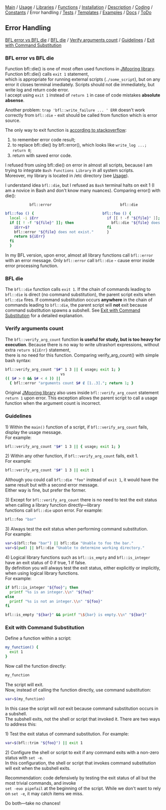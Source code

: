 [Main](../../../) / [Usage](../../../#usage) / [Libraries](../../../#libraries) / [Functions](function-list.md) / [Installation](installation.md) / [Description](description.md) / [Coding](coding-standards.md) / [Constants](../../../#Constants) / Error handling / [Tests](../../../#tests) / [Templates](../../../#templates) / [Examples](../../../#examples) / [Docs](../../../#documentation) / [ToDo](../../../#todo)

## Error Handling

[BFL error vs BFL die](#bfl-die-vs-error) / [BFL die](#bfl-die) / [Verify arguments count](#verify-arguments-count) / [Guidelines](#guidelines)  / [Exit with Command Substitution](#exit-with-command-substitution)


### BFL error vs BFL die

Function bfl::die() is one of most often used functions in [JMooring library](https://github.com/jmooring/bash-function-library). Function bfl::die() calls `exit 1` statement,<br />
which is appropriate for running external scripts (`./some_script`), but on any error it closes terminal imediately. Scripts should not die immediately, but write log and return code error.<br />
I accept using `exit 1` instead of `return 1` in case of code mistakes **absolute absense**.<br />

Another problem: `trap 'bfl::write_failure ... ' ERR` doesn't work correctly from `bfl::die` - exit should be called from function which is error source.<br />

The only way to exit function is [according to stackoverflow](https://stackoverflow.com/questions/9640660/any-way-to-exit-bash-script-but-not-quitting-the-terminal):<br />
1) to remember error code result;<br />
2) to replace bfl::die() by bfl::error(), which looks like `write_log ...; return 0`;<br />
3) return with saved error code.

I refused from using bfl::die() on error in almost all scripts, because I am trying to integrate `Bash Functions Library` in all system scripts.<br />
Moreover, my library is located in /etc directory (see [Usage](../../../#usage)).<br />

I understand idea `bfl::die`, but I refused as `Bash` terminal halts on exit 1 (I am a novice in Bash and don't know many nuances). Comparing error() with die():<br />

               bfl::error                               bfl::die
```bash
bfl::foo () {                               bfl::foo () {
  local -i iErr                               if [[ ! -f "${file}" ]]; then
  if [[ ! -f "${file}" ]]; then                 bfl::die "${file} does not exist."
    iErr=$?                                   fi
    bfl::error "${file} does not exist."      }
    return ${iErr}
  fi
  }
```

In my BFL version, upon error, almost all library functions call `bfl::error` with an error message. Only `bfl::error` call `bfl::die` - cause error inside error processing function.<br />

### BFL die

The `bfl::die` function calls `exit 1`. If the chain of commands leading to
`bfl::die` is direct (no command substitution), the parent script exits when
`bfl::die` fires. If command substitution occurs **anywhere** in the chain of
commands leading to `bfl::die`, the parent script will **not** exit because
command substitution spawns a subshell.
See [Exit with Command Substitution](#exit-with-command-substitution)
for a detailed explanation.


### Verify arguments count

The `bfl::verify_arg_count` function **is useful for study, but is too heavy for execution**. Because there is no way to write ultrashort expressions, without extra `return ${iErr}` statement,<br />
there is no need for this function. Comparing verify_arg_count() with simple bash syntax:<br />

```bash
bfl::verify_arg_count "$#" 1 3 || { usage; exit 1; }
                         vs
(( $# > 0 && $# < 4 )) ||
  { bfl::error "arguments count $# ∉ [1..3]."; return 1; }
```

Original [JMooring library](https://github.com/jmooring/bash-function-library) also uses inside `bfl::verify_arg_count` statement `return 1` upon error.
This exception allows the parent script to call a usage function when the
argument count is incorrect.


### Guidelines

1\) Within the `main()` function of a script, if `bfl::verify_arg_count` fails, display the usage message.<br />
For example:
```bash
bfl::verify_arg_count "$#" 1 3 || { usage; exit 1; }
```

2\) Within any other function, if `bfl::verify_arg_count` fails, exit 1.<br />
For example:
```bash
bfl::verify_arg_count "$#" 1 3 || exit 1
```

Although you could call `bfl::die "foo"` instead of `exit 1`, it would have the same result but with a second error message.<br />
Either way is fine, but prefer the former.

3\) Except for `bfl::verify_arg_count` there is no need to test the exit status when calling a library function directly&mdash;library<br />
functions call `bfl::die` upon error. For example:
```bash
bfl::foo "bar"
```

3\) Always test the exit status when performing command substitution.<br />
For example:
```bash
var=$(bfl::foo "bar") || bfl::die "Unable to foo the bar."
var=$(pwd) || bfl::die "Unable to determine working directory."
```

4\) Logical library functions such as `bfl::is_empty` and `bfl::is_integer` have an exit status of 0 if true, 1 if false.<br />
By definition you will always test the exit status, either explicitly or implicitly, when using logical library functions.<br />
For example:
```bash
if bfl::is_integer "${foo}"; then
  printf "%s is an integer.\\n" "${foo}"
else
  printf "%s is not an integer.\\n" "${foo}"
fi

bfl::is_empty "${bar}" && printf "\${bar} is empty.\\n" "${bar}"
```

### Exit with Command Substitution

Define a function within a script:

```bash
my_function() {
  exit 1
}
```

Now call the function directly:

```bash
my_function
```
The script will exit.<br />
Now, instead of calling the function directly, use command substitution:
```bash
var=$(my_function)
```
In this case the script will *not* exit because command substitution occurs in a subshell.<br />
The subshell exits, not the shell or script that invoked it. There are two ways to address this:

1\) Test the exit status of command substitution. For example:

```bash
var=$(bfl::trim "${foo}") || exit 1
```

2\) Configure the shell or script to exit if any command exits with a non-zero status with `set -e`.<br />
In this configuration, the shell or script that invokes command substitution will exit when the subshell exits.

Recommendation: code defensively by testing the exit status of all but the most trivial commands, and invoke<br />
`set -euo pipefail` at the beginning of the script. While we don't want to rely on `set -e`, it may catch items we miss.

Do both&mdash;take no chances!
